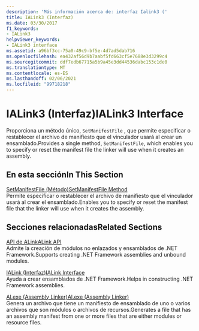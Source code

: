 ```yaml
---
description: 'Más información acerca de: interfaz Ialink3 ('
title: IALink3 (Interfaz)
ms.date: 03/30/2017
f1_keywords:
- IALink3
helpviewer_keywords:
- IALink3 interface
ms.assetid: a96bf3cc-75a0-49c9-bf5e-4d7ad5dab716
ms.openlocfilehash: ea432af56d9b7aabf5fd663cf5e7688e3d3299c4
ms.sourcegitcommit: ddf7edb67715a5b9a45e3dd44536dabc153c1de0
ms.translationtype: MT
ms.contentlocale: es-ES
ms.lasthandoff: 02/06/2021
ms.locfileid: "99718218"
---
```

# <a name="ialink3-interface"></a><span data-ttu-id="c486d-103">IALink3 (Interfaz)</span><span class="sxs-lookup"><span data-stu-id="c486d-103">IALink3 Interface</span></span>

<span data-ttu-id="c486d-104">Proporciona un método único, `SetManifestFile` , que permite especificar o restablecer el archivo de manifiesto que el vinculador usará al crear un ensamblado.</span><span class="sxs-lookup"><span data-stu-id="c486d-104">Provides a single method, `SetManifestFile`, which enables you to specify or reset the manifest file the linker will use when it creates an assembly.</span></span>  
  
## <a name="in-this-section"></a><span data-ttu-id="c486d-105">En esta sección</span><span class="sxs-lookup"><span data-stu-id="c486d-105">In This Section</span></span>  

 [<span data-ttu-id="c486d-106">SetManifestFile (Método)</span><span class="sxs-lookup"><span data-stu-id="c486d-106">SetManifestFile Method</span></span>](setmanifestfile-method.md)  
 <span data-ttu-id="c486d-107">Permite especificar o restablecer el archivo de manifiesto que el vinculador usará al crear el ensamblado.</span><span class="sxs-lookup"><span data-stu-id="c486d-107">Enables you to specify or reset the manifest file that the linker will use when it creates the assembly.</span></span>  
  
## <a name="related-sections"></a><span data-ttu-id="c486d-108">Secciones relacionadas</span><span class="sxs-lookup"><span data-stu-id="c486d-108">Related Sections</span></span>  

 [<span data-ttu-id="c486d-109">API de ALink</span><span class="sxs-lookup"><span data-stu-id="c486d-109">ALink API</span></span>](index.md)  
 <span data-ttu-id="c486d-110">Admite la creación de módulos no enlazados y ensamblados de .NET Framework.</span><span class="sxs-lookup"><span data-stu-id="c486d-110">Supports creating .NET Framework assemblies and unbound modules.</span></span>  
  
 [<span data-ttu-id="c486d-111">IALink (Interfaz)</span><span class="sxs-lookup"><span data-stu-id="c486d-111">IALink Interface</span></span>](ialink-interface.md)  
 <span data-ttu-id="c486d-112">Ayuda a crear ensamblados de .NET Framework.</span><span class="sxs-lookup"><span data-stu-id="c486d-112">Helps in constructing .NET Framework assemblies.</span></span>  
  
 [<span data-ttu-id="c486d-113">Al.exe (Assembly Linker)</span><span class="sxs-lookup"><span data-stu-id="c486d-113">Al.exe (Assembly Linker)</span></span>](../../tools/al-exe-assembly-linker.md)  
 <span data-ttu-id="c486d-114">Genera un archivo que tiene un manifiesto de ensamblado de uno o varios archivos que son módulos o archivos de recursos.</span><span class="sxs-lookup"><span data-stu-id="c486d-114">Generates a file that has an assembly manifest from one or more files that are either modules or resource files.</span></span>
